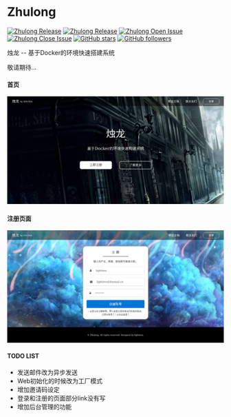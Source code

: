 # Zhulong
 [![Zhulong Release](https://img.shields.io/github/release/LiGhT1EsS/Zhulong.svg)]()
 [![Zhulong Release](https://landscape.io/github/LiGhT1EsS/Zhulong/dev/landscape.svg)]()
 [![Zhulong Open Issue](https://img.shields.io/github/issues-raw/LiGhT1EsS/Zhulong.svg)]()
 [![Zhulong Close Issue](https://img.shields.io/github/issues-closed-raw/LiGhT1EsS/Zhulong.svg)]()
 [![GitHub stars](https://img.shields.io/github/stars/LiGhT1EsS/Zhulong.svg?style=social&label=Star)]()
 [![GitHub followers](https://img.shields.io/github/followers/LiGhT1EsS.svg?style=social&label=Follow&maxAge=2592000)](https://github.com/LiGhT1EsS/)

烛龙 -- 基于Docker的环境快速搭建系统

敬请期待...

#### 首页
![Zhulong Index](https://raw.githubusercontent.com/LiGhT1EsS/Zhulong/dev/docs/index.png)


#### 注册页面
![Zhulong Register](https://raw.githubusercontent.com/LiGhT1EsS/Zhulong/dev/docs/register.png)

#### TODO LIST
- 发送邮件改为异步发送
- Web初始化的时候改为工厂模式
- 增加邀请码设定
- 登录和注册的页面部分link没有写
- 增加后台管理的功能
